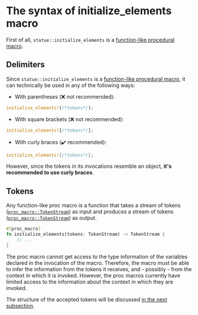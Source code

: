 # The syntax of initialize_elements macro

First of all, `statue::initialize_elements` is a [function-like procedural macro](https://doc.rust-lang.org/reference/procedural-macros.html#function-like-procedural-macros).

## Delimiters

Since `statue::initialize_elements` is a [function-like procedural macro](https://doc.rust-lang.org/reference/procedural-macros.html#function-like-procedural-macros), it can technically be used in any of the following ways:

* With parentheses (❌ not recommended):

```rust
initialize_elements!(/*tokens*/);
```

* With square brackets (❌ not recommended):

```rust
initialize_elements![/*tokens*/];
```

* With curly braces (✔️ recommended):

```rust
initialize_elements!{/*tokens*/};
```

However, since the tokens in its invocations resemble an object, **it's recommended to use curly braces**.

## Tokens

Any function-like proc macro is a function that takes a stream of tokens ([`proc_macro::TokenStream`](https://doc.rust-lang.org/proc_macro/struct.TokenStream.html)) as input and produces a stream of tokens ([`proc_macro::TokenStream`](https://doc.rust-lang.org/proc_macro/struct.TokenStream.html)) as output.

```rust
#[proc_macro]
fn initialize_elements(tokens: TokenStream) -> TokenStream {
    // ...
}
```

The proc macro cannot get access to the type information of the variables declared in the invocation of the macro. Therefore, the macro must be able to infer the information from the tokens it receives, and - possibly - from the context in which it is invoked. However, the proc macros currently have limited access to the information about the context in which they are invoked.

The structure of the accepted tokens will be discussed [in the next subsection](./structure_of_the_accepted_tokens.md).
